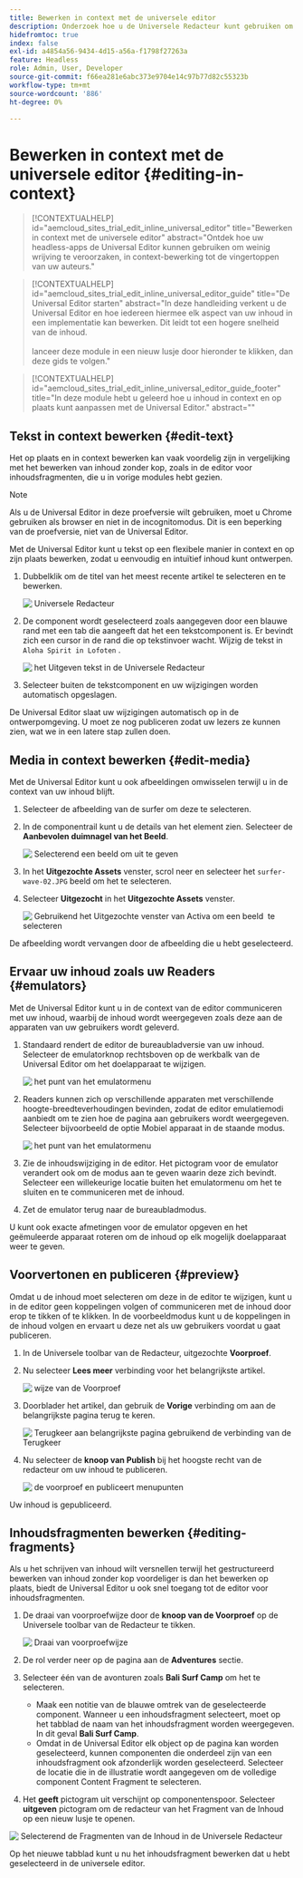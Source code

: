 ```yaml
---
title: Bewerken in context met de universele editor
description: Onderzoek hoe u de Universele Redacteur kunt gebruiken om om het even welk aspect van uw inhoud op zijn plaats en in context in om het even welke implementatie uit te geven.
hidefromtoc: true
index: false
exl-id: a4854a56-9434-4d15-a56a-f1798f27263a
feature: Headless
role: Admin, User, Developer
source-git-commit: f66ea281e6abc373e9704e14c97b77d82c55323b
workflow-type: tm+mt
source-wordcount: '886'
ht-degree: 0%

---
```



# Bewerken in context met de universele editor {#editing-in-context}

>[!CONTEXTUALHELP]
>id="aemcloud_sites_trial_edit_inline_universal_editor"
>title="Bewerken in context met de universele editor"
>abstract="Ontdek hoe uw headless-apps de Universal Editor kunnen gebruiken om weinig wrijving te veroorzaken, in context-bewerking tot de vingertoppen van uw auteurs."

>[!CONTEXTUALHELP]
>id="aemcloud_sites_trial_edit_inline_universal_editor_guide"
>title="De Universal Editor starten"
>abstract="In deze handleiding verkent u de Universal Editor en hoe iedereen hiermee elk aspect van uw inhoud in een implementatie kan bewerken. Dit leidt tot een hogere snelheid van de inhoud.<br><br> lanceer deze module in een nieuw lusje door hieronder te klikken, dan deze gids te volgen."

>[!CONTEXTUALHELP]
>id="aemcloud_sites_trial_edit_inline_universal_editor_guide_footer"
>title="In deze module hebt u geleerd hoe u inhoud in context en op plaats kunt aanpassen met de Universal Editor."
>abstract=""

## Tekst in context bewerken {#edit-text}

Het op plaats en in context bewerken kan vaak voordelig zijn in vergelijking met het bewerken van inhoud zonder kop, zoals in de editor voor inhoudsfragmenten, die u in vorige modules hebt gezien.

>[!NOTE]
>
>Als u de Universal Editor in deze proefversie wilt gebruiken, moet u Chrome gebruiken als browser en niet in de incognitomodus. Dit is een beperking van de proefversie, niet van de Universal Editor.

Met de Universal Editor kunt u tekst op een flexibele manier in context en op zijn plaats bewerken, zodat u eenvoudig en intuïtief inhoud kunt ontwerpen.

1. Dubbelklik om de titel van het meest recente artikel te selecteren en te bewerken.

   ![&#x200B; Universele Redacteur &#x200B;](assets/do-not-localize/ue-component-mode.png)

1. De component wordt geselecteerd zoals aangegeven door een blauwe rand met een tab die aangeeft dat het een tekstcomponent is. Er bevindt zich een cursor in de rand die op tekstinvoer wacht. Wijzig de tekst in `Aloha Spirit in Lofoten` .

   ![&#x200B; het Uitgeven tekst in de Universele Redacteur &#x200B;](assets/do-not-localize/ue-edit-text-2.png)

1. Selecteer buiten de tekstcomponent en uw wijzigingen worden automatisch opgeslagen.

De Universal Editor slaat uw wijzigingen automatisch op in de ontwerpomgeving. U moet ze nog publiceren zodat uw lezers ze kunnen zien, wat we in een latere stap zullen doen.

## Media in context bewerken {#edit-media}

Met de Universal Editor kunt u ook afbeeldingen omwisselen terwijl u in de context van uw inhoud blijft.

1. Selecteer de afbeelding van de surfer om deze te selecteren.

1. In de componentrail kunt u de details van het element zien. Selecteer de **Aanbevolen duimnagel van het Beeld**.

   ![&#x200B; Selecterend een beeld om uit te geven &#x200B;](assets/do-not-localize/ue-edit-media.png)

1. In het **Uitgezochte Assets** venster, scrol neer en selecteer het `surfer-wave-02.JPG` beeld om het te selecteren.

1. Selecteer **Uitgezocht** in het **Uitgezochte Assets** venster.

   ![&#x200B; Gebruikend het Uitgezochte venster van Activa om een beeld &#x200B;](assets/do-not-localize/ue-select-asset.png) te selecteren

De afbeelding wordt vervangen door de afbeelding die u hebt geselecteerd.

## Ervaar uw inhoud zoals uw Readers {#emulators}

Met de Universal Editor kunt u in de context van de editor communiceren met uw inhoud, waarbij de inhoud wordt weergegeven zoals deze aan de apparaten van uw gebruikers wordt geleverd.

1. Standaard rendert de editor de bureaubladversie van uw inhoud. Selecteer de emulatorknop rechtsboven op de werkbalk van de Universal Editor om het doelapparaat te wijzigen.

   ![&#x200B; het punt van het emulatormenu &#x200B;](assets/do-not-localize/ue-emulator-1.png)

1. Readers kunnen zich op verschillende apparaten met verschillende hoogte-breedteverhoudingen bevinden, zodat de editor emulatiemodi aanbiedt om te zien hoe de pagina aan gebruikers wordt weergegeven. Selecteer bijvoorbeeld de optie Mobiel apparaat in de staande modus.

   ![&#x200B; het punt van het emulatormenu &#x200B;](assets/do-not-localize/ue-emulator-2.png)

1. Zie de inhoudswijziging in de editor. Het pictogram voor de emulator verandert ook om de modus aan te geven waarin deze zich bevindt. Selecteer een willekeurige locatie buiten het emulatormenu om het te sluiten en te communiceren met de inhoud.

1. Zet de emulator terug naar de bureaubladmodus.

U kunt ook exacte afmetingen voor de emulator opgeven en het geëmuleerde apparaat roteren om de inhoud op elk mogelijk doelapparaat weer te geven.

## Voorvertonen en publiceren {#preview}

Omdat u de inhoud moet selecteren om deze in de editor te wijzigen, kunt u in de editor geen koppelingen volgen of communiceren met de inhoud door erop te tikken of te klikken. In de voorbeeldmodus kunt u de koppelingen in de inhoud volgen en ervaart u deze net als uw gebruikers voordat u gaat publiceren.

1. In de Universele toolbar van de Redacteur, uitgezochte **Voorproef**.

1. Nu selecteer **Lees meer** verbinding voor het belangrijkste artikel.

   ![&#x200B; wijze van de Voorproef &#x200B;](assets/do-not-localize/ue-preview-publish-1.png)

1. Doorblader het artikel, dan gebruik de **Vorige** verbinding om aan de belangrijkste pagina terug te keren.

   ![&#x200B; Terugkeer aan belangrijkste pagina gebruikend de verbinding van de Terugkeer &#x200B;](assets/do-not-localize/ue-preview-publish-3.png)

1. Nu selecteer de **knoop van Publish** bij het hoogste recht van de redacteur om uw inhoud te publiceren.

   ![&#x200B; de voorproef en publiceert menupunten &#x200B;](assets/do-not-localize/ue-preview-publish-4.png)

Uw inhoud is gepubliceerd.

## Inhoudsfragmenten bewerken {#editing-fragments}

Als u het schrijven van inhoud wilt versnellen terwijl het gestructureerd bewerken van inhoud zonder kop voordeliger is dan het bewerken op plaats, biedt de Universal Editor u ook snel toegang tot de editor voor inhoudsfragmenten.

1. De draai van voorproefwijze door de **knoop van de Voorproef** op de Universele toolbar van de Redacteur te tikken.

   ![&#x200B; Draai van voorproefwijze &#x200B;](assets/do-not-localize/ue-toggle-off-preview.png)

1. De rol verder neer op de pagina aan de **Adventures** sectie.

1. Selecteer één van de avonturen zoals **Bali Surf Camp** om het te selecteren.

   * Maak een notitie van de blauwe omtrek van de geselecteerde component. Wanneer u een inhoudsfragment selecteert, moet op het tabblad de naam van het inhoudsfragment worden weergegeven. In dit geval **Bali Surf Camp**.
   * Omdat in de Universal Editor elk object op de pagina kan worden geselecteerd, kunnen componenten die onderdeel zijn van een inhoudsfragment ook afzonderlijk worden geselecteerd. Selecteer de locatie die in de illustratie wordt aangegeven om de volledige component Content Fragment te selecteren.

1. Het **geeft** pictogram uit verschijnt op componentenspoor. Selecteer **uitgeven** pictogram om de redacteur van het Fragment van de Inhoud op een nieuw lusje te openen.

![&#x200B; Selecterend de Fragmenten van de Inhoud in de Universele Redacteur &#x200B;](assets/do-not-localize/ue-content-fragments.png)

Op het nieuwe tabblad kunt u nu het inhoudsfragment bewerken dat u hebt geselecteerd in de universele editor.

